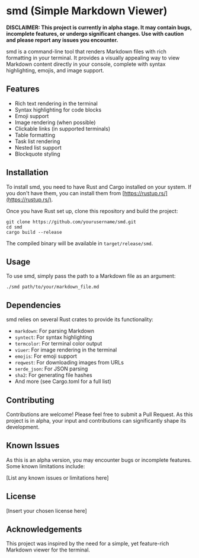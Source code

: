 # smd (Simple Markdown Viewer)

**DISCLAIMER: This project is currently in alpha stage. It may contain bugs, incomplete features, or undergo significant changes. Use with caution and please report any issues you encounter.**

smd is a command-line tool that renders Markdown files with rich formatting in your terminal. It provides a visually appealing way to view Markdown content directly in your console, complete with syntax highlighting, emojis, and image support.

## Features

- Rich text rendering in the terminal
- Syntax highlighting for code blocks
- Emoji support
- Image rendering (when possible)
- Clickable links (in supported terminals)
- Table formatting
- Task list rendering
- Nested list support
- Blockquote styling

## Installation

To install smd, you need to have Rust and Cargo installed on your system. If you don't have them, you can install them from [https://rustup.rs/](https://rustup.rs/).

Once you have Rust set up, clone this repository and build the project:

```
git clone https://github.com/yourusername/smd.git
cd smd
cargo build --release
```

The compiled binary will be available in `target/release/smd`.

## Usage

To use smd, simply pass the path to a Markdown file as an argument:

```
./smd path/to/your/markdown_file.md
```

## Dependencies

smd relies on several Rust crates to provide its functionality:

- `markdown`: For parsing Markdown
- `syntect`: For syntax highlighting
- `termcolor`: For terminal color output
- `viuer`: For image rendering in the terminal
- `emojis`: For emoji support
- `reqwest`: For downloading images from URLs
- `serde_json`: For JSON parsing
- `sha2`: For generating file hashes
- And more (see Cargo.toml for a full list)

## Contributing

Contributions are welcome! Please feel free to submit a Pull Request. As this project is in alpha, your input and contributions can significantly shape its development.

## Known Issues

As this is an alpha version, you may encounter bugs or incomplete features. Some known limitations include:

[List any known issues or limitations here]

## License

[Insert your chosen license here]

## Acknowledgements

This project was inspired by the need for a simple, yet feature-rich Markdown viewer for the terminal.
